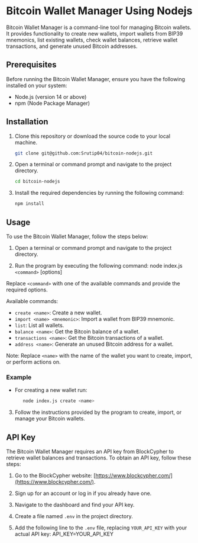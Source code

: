# Bitcoin Wallet Manager Using Nodejs

Bitcoin Wallet Manager is a command-line tool for managing Bitcoin wallets. It provides functionality to create new wallets, import wallets from BIP39 mnemonics, list existing wallets, check wallet balances, retrieve wallet transactions, and generate unused Bitcoin addresses.

## Prerequisites

Before running the Bitcoin Wallet Manager, ensure you have the following installed on your system:

- Node.js (version 14 or above)
- npm (Node Package Manager)

## Installation

1. Clone this repository or download the source code to your local machine.
   ```bash
   git clone git@github.com:Srutip04/bitcoin-nodejs.git

   ```

2. Open a terminal or command prompt and navigate to the project directory.
   ```bash
   cd bitcoin-nodejs
   ```

3. Install the required dependencies by running the following command:
   ```bash
   npm install
   ```



## Usage

To use the Bitcoin Wallet Manager, follow the steps below:

1. Open a terminal or command prompt and navigate to the project directory.

2. Run the program by executing the following command:
node index.js `<command>` [options]


Replace `<command>` with one of the available commands and provide the required options.

Available commands:

- `create <name>`: Create a new wallet.
- `import <name> <mnemonic>`: Import a wallet from BIP39 mnemonic.
- `list`: List all wallets.
- `balance <name>`: Get the Bitcoin balance of a wallet.
- `transactions <name>`: Get the Bitcoin transactions of a wallet.
- `address <name>`: Generate an unused Bitcoin address for a wallet.

Note: Replace `<name>` with the name of the wallet you want to create, import, or perform actions on.

### Example
- For creating a new wallet run:
  ```bash
     node index.js create <name>
  ```

3. Follow the instructions provided by the program to create, import, or manage your Bitcoin wallets.

## API Key

The Bitcoin Wallet Manager requires an API key from BlockCypher to retrieve wallet balances and transactions. To obtain an API key, follow these steps:

1. Go to the BlockCypher website: [https://www.blockcypher.com/](https://www.blockcypher.com/).

2. Sign up for an account or log in if you already have one.

3. Navigate to the dashboard and find your API key.

4. Create a file named `.env` in the project directory.

5. Add the following line to the `.env` file, replacing `YOUR_API_KEY` with your actual API key:
API_KEY=YOUR_API_KEY





